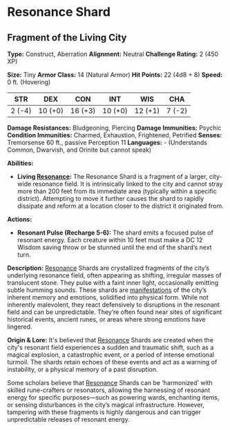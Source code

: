 # Resonance Shard

## Fragment of the Living City

**Type:** Construct, Aberration
**Alignment:** Neutral
**Challenge Rating:** 2 (450 XP)

**Size:** Tiny
**Armor Class:** 14 (Natural Armor)
**Hit Points:** 22 (4d8 + 8)
**Speed:** 0 ft. (Hovering)

| STR    | DEX    | CON    | INT     | WIS     | CHA     |
|--------|--------|--------|---------|---------|---------|
| 2 (-4) | 10 (+0)| 16 (+3)| 10 (+0) | 12 (+1) | 7 (-2) |

**Damage Resistances:** Bludgeoning, Piercing
**Damage Immunities:** Psychic
**Condition Immunities:** Charmed, Exhaustion, Frightened, Petrified
**Senses:** Tremorsense 60 ft., passive Perception 11
**Languages:** - (Understands Common, Dwarvish, and Orinite but cannot speak)

**Abilities:**
* **Living [Resonance](/structure/mechanic/resonance.md):** The Resonance Shard is a fragment of a larger, city-wide resonance field. It is intrinsically linked to the city and cannot stray more than 200 feet from its immediate area (typically within a specific district). Attempting to move it further causes the shard to rapidly dissipate and reform at a location closer to the district it originated from.

**Actions:**
* **Resonant Pulse (Recharge 5-6):** The shard emits a focused pulse of resonant energy. Each creature within 10 feet must make a DC 12 Wisdom saving throw or be stunned until the end of the shard’s next turn.

**Description:**
[Resonance](/structure/mechanic/resonance.md) Shards are crystallized fragments of the city’s underlying resonance field, often appearing as shifting, irregular masses of translucent stone. They pulse with a faint inner light, occasionally emitting subtle humming sounds. These shards are [manifestations](/structure/chronological/event/manifestation.md) of the city’s inherent memory and emotions, solidified into physical form. While not inherently malevolent, they react defensively to disruptions in the resonant field and can be unpredictable.  They’re often found near sites of significant historical events, ancient runes, or areas where strong emotions have lingered.

**Origin & Lore:**
It's believed that [Resonance](/structure/mechanic/resonance.md) Shards are created when the city's resonant field experiences a sudden and traumatic shift, such as a magical explosion, a catastrophic event, or a period of intense emotional turmoil. The shards retain echoes of these events and act as a warning of instability, or a physical memory of a past disruption.

Some scholars believe that [Resonance](/structure/mechanic/resonance.md) Shards can be ‘harmonized’ with skilled rune-crafters or resonators, allowing the harnessing of resonant energy for specific purposes—such as powering wards, enchanting items, or sensing disturbances in the city’s magical infrastructure. However, tampering with these fragments is highly dangerous and can trigger unpredictable releases of resonant energy.
